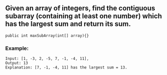 ## Given an array of integers, find the contiguous subarray (containing at least one number) which has the largest sum and return its sum.

````public int maxSubArray(int[] array){}````


### Example:

    Input: [1, -3, 2, -5, 7, -1, -4, 11],
    Output: 13
    Explanation: [7, -1, -4, 11] has the largest sum = 13.
